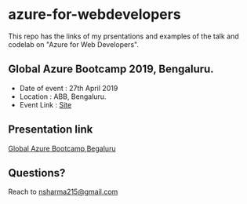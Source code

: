 # azure-for-webdevelopers

This repo has the links of my prsentations and examples of the talk and codelab on "Azure for Web Developers".

## Global Azure Bootcamp 2019, Bengaluru.

  - Date of event : 27th April 2019
  - Location : ABB, Bengaluru.
  - Event Link : [Site](http://bengaluru.azurebootcamp.net/)

## Presentation link

[Global Azure Bootcamp,Begaluru](https://docs.google.com/presentation/d/1BptiY1O4whqXrahiPOteKSWo36Np1tCcj612Mf2bQHk/edit?usp=sharing)

## Questions?

Reach to nsharma215@gmail.com
